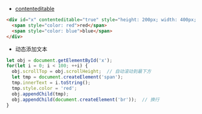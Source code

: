 * [contenteditable](https://developer.mozilla.org/en-US/docs/Web/HTML/Global_attributes/contenteditable)

```html
<div id="x" contenteditable="true" style="height: 200px; width: 400px; border: 1px solid black; overflow:auto;">
  <span style="color: red">red</span>
  <span style="color: blue">blue</span>
</div>
```

* 动态添加文本

```ts
let obj = document.getElementById('x');
for(let i = 0; i < 100; ++i) {
  obj.scrollTop = obj.scrollHeight;  // 自动滚动到最下方
  let tmp = document.createElement('span');
  tmp.innerText = i.toString();
  tmp.style.color = 'red';
  obj.appendChild(tmp);
  obj.appendChild(document.createElement('br'));  // 换行
}
```
